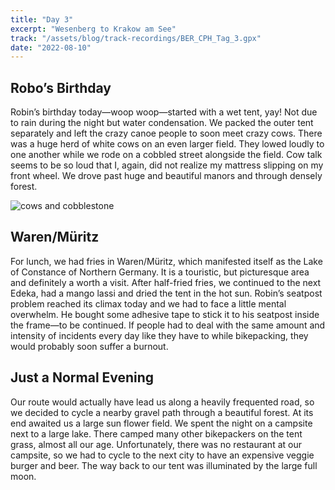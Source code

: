 ```yaml
---
title: "Day 3"
excerpt: "Wesenberg to Krakow am See"
track: "/assets/blog/track-recordings/BER_CPH_Tag_3.gpx"
date: "2022-08-10"
---
```


## Robo’s Birthday 
Robin’s birthday today—woop woop—started with a wet tent, yay! Not due to rain during the night but water condensation. We packed the outer tent separately and left the crazy canoe people to soon meet crazy cows. There was a huge herd of white cows on an even larger field. They lowed loudly to one another while we rode on a cobbled street alongside the field. Cow talk seems to be so loud that I, again, did not realize my mattress slipping on my front wheel. We drove past huge and beautiful manors and through densely forest. 

![cows and cobblestone]($BASEPATH/assets/blog/images/day3_cows-and-cobblestone.jpg)

## Waren/Müritz
For lunch, we had fries in Waren/Müritz, which manifested itself as the Lake of Constance of Northern Germany. It is a touristic, but picturesque area and definitely a worth a visit. After half-fried fries, we continued to the next Edeka, had a mango lassi and dried the tent in the hot sun. Robin’s seatpost problem reached its climax today and we had to face a little mental overwhelm. He bought some adhesive tape to stick it to his seatpost inside the frame—to be continued. If people had to deal with the same amount and intensity of incidents every day like they have to while bikepacking, they would probably soon suffer a burnout. 

## Just a Normal Evening
Our route would actually have lead us along a heavily frequented road, so we decided to cycle a nearby gravel path through a beautiful forest. At its end awaited us a large sun flower field. We spent the night on a campsite next to a large lake. There camped many other bikepackers on the tent grass, almost all our age. Unfortunately, there was no restaurant at our campsite, so we had to cycle to the next city to have an expensive veggie burger and beer. The way back to our tent was illuminated by the large full moon. 
